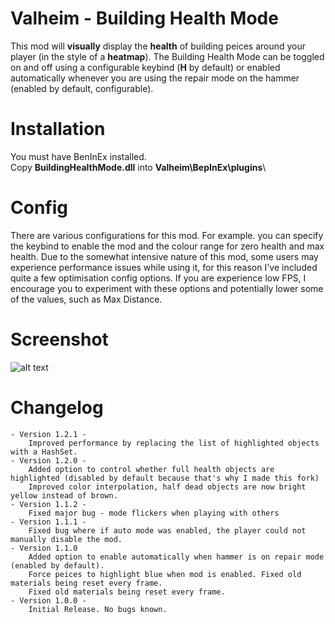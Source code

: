 # Valheim - Building Health Mode
This mod will **visually** display the **health** of building peices around your player (in the style of a **heatmap**). 
The Building Health Mode can be toggled on and off using a configurable keybind (**H** by default) or enabled automatically whenever you are using the repair mode on the hammer (enabled by default, configurable).

# Installation
You must have BenInEx installed.\
Copy **BuildingHealthMode.dll** into **Valheim\BepInEx\plugins**\

# Config
There are various configurations for this mod. For example. you can specify the keybind to enable the mod and the colour range for zero health and max
health. Due to the somewhat intensive nature of this mod, some users may experience performance issues while using it, for this reason I've included quite a few
optimisation config options. If you are experience low FPS, I encourage you to experiment with these options and potentially lower some of the values, such as Max Distance.

# Screenshot
![alt text](https://i.imgur.com/SUVFr2g.png "Screenshot")

# Changelog
    - Version 1.2.1 -
        Improved performance by replacing the list of highlighted objects with a HashSet.
    - Version 1.2.0 -
        Added option to control whether full health objects are highlighted (disabled by default because that's why I made this fork)
        Improved color interpolation, half dead objects are now bright yellow instead of brown.
    - Version 1.1.2 -
        Fixed major bug - mode flickers when playing with others
    - Version 1.1.1 -
        Fixed bug where if auto mode was enabled, the player could not manually disable the mod.
    - Version 1.1.0
        Added option to enable automatically when hammer is on repair mode (enabled by default).
        Force peices to highlight blue when mod is enabled. Fixed old materials being reset every frame.
        Fixed old materials being reset every frame.
    - Version 1.0.0 -
        Initial Release. No bugs known.

